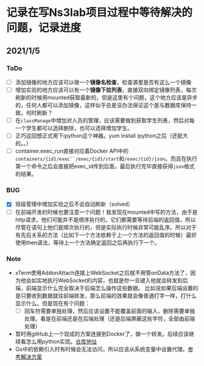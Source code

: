 # 记录在写Ns3lab项目过程中等待解决的问题，记录进度

## 2021/1/5
### ToDo
* [ ] 添加镜像的地方应该可以做一个**镜像名检查**，检查源里是否有这么一个镜像
* [ ] 增加实验的地方应该可以有一个**镜像下拉列表**，直接双向绑定镜像列表，每次刷新的时候用mounted获取最新的，但是这里有个问题，这个地方应该是异步的，任何人都可以添加镜像，这样似乎总是没办法保证这个是与数据库保持一致。何时刷新？
* [ ] 在`classManage`中增加对人员的管理，应该需要做到获取学生列表，然后对每一个学生都可以选择删除，也可以选择增加学生。
* [ ] 正巧这回想正式用下ipython这个神器。yum install ipython之后（还挺大的。。）
* [ ] container.exec_run直接对应着Docker API中的`containers/{id}/exec``/exec/{id}/start`和`/exec/{id}/json`。而且在执行第一个命令之后会直接把exec_id传到后面，最后执行完毕直接获得`json`格式的结果。
### BUG
* [x] 班级管理中增加实验之后不会自动刷新（solved）
* [ ] 在前端开发的时候也要注意一个问题！我发现在mounted中写的方法，由于是http请求，他们可能并不是顺序执行的，它们都需要等待后端的返回值，所以尽管在语句上他们是顺次执行的，但是实际执行时候非常可能乱序。所以对于有先后关系的方法（比如下一个方法依赖于上一个方法的返回值的时候）最好使用then语法，等待上一个方法确定返回之后再执行下一个。

### Note
* xTerm使用AddonAttach连接上WebSocket之后就不用管onData方法了，因为他会如实地执行WebSocket的内容，也就是你一旦键入他就会转发到后端，前端显示什么完全取决于后端怎么操作这些数据。
  比如说如果后端设置的是只要收到数据就往前端转发，那么前端的效果就会像普通打字一样，打什么显示什么。但是现在有个问题：
  * [ ] 回车符需要单独处理，然后应该设置不能覆盖前面的输入，删除需要单独处理。看是在前端还是在后端处理（还是后端屏蔽这些字符，全部由前端处理）
* 暂时用gitHub上一个现成的方案连接到Docker了，做一个转发。后续应该继续看怎么用python实现。[仓库地址](https://github.com/bigheadbros/docker-web-terminal)
* Go中的依赖引入时有时候会无法访问，所以应该从系统变量中设置代理。[参考解决方案](https://blog.csdn.net/maxdaic/article/details/107040078)